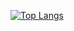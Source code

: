 
[![Top Langs](https://github-readme-stats.vercel.app/api/top-langs/?username=ikhsanadrians&layout=compact)](https://github.com/ikhsanadrians)
